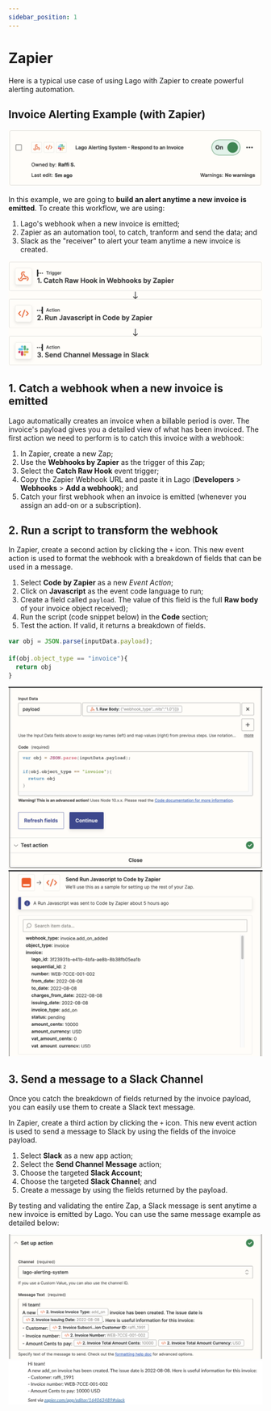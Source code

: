 ```yaml
---
sidebar_position: 1
---
```


# Zapier

Here is a typical use case of using Lago with Zapier to create powerful alerting automation.

## Invoice Alerting Example (with Zapier)

![invoice alerting flow](../../../static/img/invoice-alerting-flow.png)

In this example, we are going to **build an alert anytime a new invoice is emitted**. To create this workflow, we are using:
1. Lago's webhook when a new invoice is emitted;
2. Zapier as an automation tool, to catch, tranform and send the data; and
3. Slack as the "receiver" to alert your team anytime a new invoice is created.

![Zapier alerting flow](../../../static/img/zapier-flow-invoice-alerting.png)

## 1. Catch a webhook when a new invoice is emitted
Lago automatically creates an invoice when a billable period is over. The invoice's payload gives you a detailed view of what has been invoiced. The first action we need to perform is to catch this invoice with a webhook:

1. In Zapier, create a new Zap;
2. Use the **Webhooks by Zapier** as the trigger of this Zap;
3. Select the **Catch Raw Hook** event trigger;
4. Copy the Zapier Webhook URL and paste it in Lago (**Developers** > **Webhooks** > **Add a webhook**); and
5. Catch your first webhook when an invoice is emitted (whenever you assign an add-on or a subscription).


## 2. Run a script to transform the webhook
In Zapier, create a second action by clicking the `+` icon. This new event action is used to format the webhook with a breakdown of fields that can be used in a message.

1. Select **Code by Zapier** as a new *Event Action*;
2. Click on **Javascript** as the event code language to run;
3. Create a field called `payload`. The value of this field is the full **Raw body** of your invoice object received);
4. Run the script (code snippet below) in the **Code** section;
5. Test the action. If valid, it returns a breakdown of fields.

```javascript
var obj = JSON.parse(inputData.payload);

if(obj.object_type == "invoice"){
  return obj
}
```

![Script to tranform the invoice payload](../../../static/img/script-invoice-alerting.png)
![Breakdown of the invoice payload](../../../static/img/alerting-fields-breakdown.png)

## 3. Send a message to a Slack Channel
Once you catch the breakdown of fields returned by the invoice payload, you can easily use them to create a Slack text message.

In Zapier, create a third action by clicking the `+` icon. This new event action is used to send a message to Slack by using the fields of the invoice payload.

1. Select **Slack** as a new app action;
2. Select the **Send Channel Message** action;
3. Choose the targeted **Slack Account**;
4. Choose the targeted **Slack Channel**; and
5. Create a message by using the fields returned by the payload.

By testing and validating the entire Zap, a Slack message is sent anytime a new invoice is emitted by Lago. You can use the same message example as detailed below:

![Breakdown of the invoice payload](../../../static/img/slack-message-example.png)
![Slack text message](../../../static/img/slack-test-message-alerting.png)
